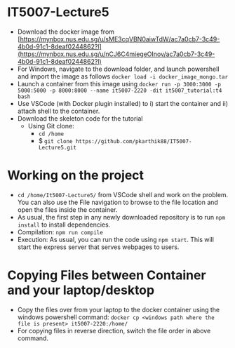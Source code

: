 # IT5007-Lecture5

* Download the docker image from [https://mynbox.nus.edu.sg/u/sME3cqVBN0aiwTdW/ac7a0cb7-3c49-4b0d-91c1-8deaf0244862?l](https://mynbox.nus.edu.sg/u/nCJ6C4miegeOInov/ac7a0cb7-3c49-4b0d-91c1-8deaf0244862?l)
* For Windows, navigate to the download folder, and launch powershell and import the image as follows
```docker load -i docker_image_mongo.tar```
* Launch a container from this image using
```docker run -p 3000:3000 -p 5000:5000 -p 8000:8000 --name it5007-2220 -dit it5007_tutorial:t4 bash```
* Use VSCode (with Docker plugin installed) to i) start the container and ii) attach shell to the container.
* Download the skeleton code for the tutorial
  * Using Git clone: 
    - ```cd /home```
    - $ ```git clone https://github.com/pkarthik88/IT5007-Lecture5.git```

# Working on the project
* ```cd /home/It5007-Lecture5/``` from VSCode shell and work on the problem. You can also use the File navigation to browse to the file location and open the files inside the container.
* As usual, the first step in any newly downloaded repository is to run ```npm install``` to install dependencies.
* Compilation: ```npm run compile```
* Execution: As usual, you can run the code using ```npm start```. This will start the express server that serves webpages to users.

# Copying Files between Container and your laptop/desktop

* Copy the files over from your laptop to the docker container using the windows powershell command:
```docker cp <windows path where the file is present> it5007-2220:/home/```
* For copying files in reverse direction, switch the file order in above command.
